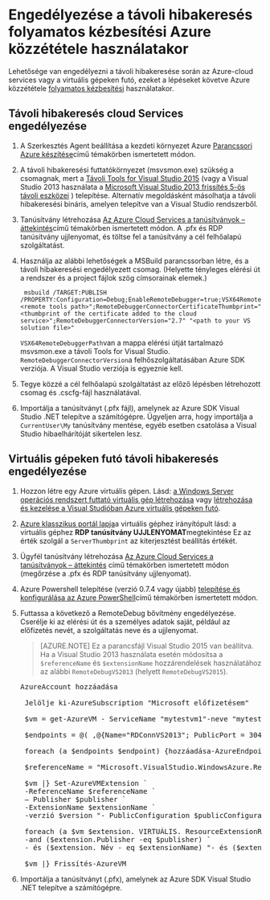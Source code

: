<properties
    pageTitle="Engedélyezése a távoli hibakeresés folyamatos kézbesítési |} Microsoft Azure"
    description="Megtudhatja, hogy miként engedélyezése a távoli hibakeresés Azure szeretne telepíteni, folytonos kézbesítési használatakor"
    services="cloud-services"
    documentationCenter=".net"
    authors="TomArcher"
    manager="douge"
    editor=""/>

<tags
    ms.service="cloud-services"
    ms.workload="infrastructure-services"
    ms.tgt_pltfrm="vm-multiple"
    ms.devlang="dotnet"
    ms.topic="article"
    ms.date="08/15/2016"
    ms.author="tarcher"/>

# <a name="enable-remote-debugging-when-using-continuous-delivery-to-publish-to-azure"></a>Engedélyezése a távoli hibakeresés folyamatos kézbesítési Azure közzététele használatakor

Lehetősége van engedélyezni a távoli hibakeresése során az Azure-cloud services vagy a virtuális gépeken futó, ezeket a lépéseket követve Azure közzététele [folyamatos kézbesítési](cloud-services-dotnet-continuous-delivery.md) használatakor.

## <a name="enabling-remote-debugging-for-cloud-services"></a>Távoli hibakeresés cloud Services engedélyezése

1. A Szerkesztés Agent beállítása a kezdeti környezet Azure [Parancssori Azure készítése](http://msdn.microsoft.com/library/hh535755.aspx)című témakörben ismertetett módon.
2. A távoli hibakeresési futtatókörnyezet (msvsmon.exe) szükség a csomagnak, mert a [Távoli Tools for Visual Studio 2015](http://www.microsoft.com/en-us/download/details.aspx?id=48155) (vagy a Visual Studio 2013 használata a [Microsoft Visual Studio 2013 frissítés 5-ös távoli eszközei](https://www.microsoft.com/en-us/download/details.aspx?id=48156) ) telepítése. Alternatív megoldásként másolhatja a távoli hibakeresési bináris, amelyen telepítve van a Visual Studio rendszerből.
3. Tanúsítvány létrehozása [Az Azure Cloud Services a tanúsítványok – áttekintés](cloud-services-certs-create.md)című témakörben ismertetett módon. A .pfx és RDP tanúsítvány ujjlenyomat, és töltse fel a tanúsítvány a cél felhőalapú szolgáltatást.
4. Használja az alábbi lehetőségek a MSBuild parancssorban létre, és a távoli hibakeresési engedélyezett csomag. (Helyette tényleges elérési út a rendszer és a project fájlok szög címsorainak elemek.)

        msbuild /TARGET:PUBLISH /PROPERTY:Configuration=Debug;EnableRemoteDebugger=true;VSX64RemoteDebuggerPath="<remote tools path>";RemoteDebuggerConnectorCertificateThumbprint="<thumbprint of the certificate added to the cloud service>";RemoteDebuggerConnectorVersion="2.7" "<path to your VS solution file>"

    `VSX64RemoteDebuggerPath`van a mappa elérési útját tartalmazó msvsmon.exe a távoli Tools for Visual Studio.
    `RemoteDebuggerConnectorVersion`a felhőszolgáltatásában Azure SDK verziója. A Visual Studio verziója is egyeznie kell.

5. Tegye közzé a cél felhőalapú szolgáltatást az előző lépésben létrehozott csomag és .cscfg-fájl használatával.
6. Importálja a tanúsítványt (.pfx fájl), amelynek az Azure SDK Visual Studio .NET telepítve a számítógépre. Ügyeljen arra, hogy importálja a `CurrentUser\My` tanúsítvány mentése, egyéb esetben csatolása a Visual Studio hibaelhárítóját sikertelen lesz.

## <a name="enabling-remote-debugging-for-virtual-machines"></a>Virtuális gépeken futó távoli hibakeresés engedélyezése

1. Hozzon létre egy Azure virtuális gépen. Lásd: [a Windows Server operációs rendszert futtató virtuális gép létrehozása](../virtual-machines/virtual-machines-windows-hero-tutorial.md) vagy [létrehozása és kezelése a Visual Studióban Azure virtuális gépeken futó](../virtual-machines/virtual-machines-windows-classic-manage-visual-studio.md).
2. [Azure klasszikus portál lapja](http://go.microsoft.com/fwlink/p/?LinkID=269851)a virtuális géphez irányítópult lásd: a virtuális géphez **RDP tanúsítvány UJJLENYOMAT**megtekintése Ez az érték szolgál a `ServerThumbprint` az kiterjesztést beállítás értékét.
3. Ügyfél tanúsítvány létrehozása [Az Azure Cloud Services a tanúsítványok – áttekintés](cloud-services-certs-create.md) című témakörben ismertetett módon (megőrzése a .pfx és RDP tanúsítvány ujjlenyomat).
4. Azure Powershell telepítése (verzió 0.7.4 vagy újabb) [telepítése és konfigurálása az Azure PowerShell](../powershell-install-configure.md)című témakörben ismertetett módon.
5. Futtassa a következő a RemoteDebug bővítmény engedélyezése. Cserélje ki az elérési út és a személyes adatok saját, például az előfizetés nevét, a szolgáltatás neve és a ujjlenyomat.

    >[AZURE.NOTE] Ez a parancsfájl Visual Studio 2015 van beállítva. Ha a Visual Studio 2013 használata esetén módosítsa a `$referenceName` és `$extensionName` hozzárendelések használatához az alábbi `RemoteDebugVS2013` (helyett `RemoteDebugVS2015`).

    <pre>
   AzureAccount hozzáadása

    Jelölje ki-AzureSubscription "Microsoft előfizetésem"

    $vm = get-AzureVM - ServiceName "mytestvm1"-neve "mytestvm1"

    $endpoints = @( ,@{Name="RDConnVS2013"; PublicPort = 30400; PrivatePort = 30398} ,@{Name="RDFwdrVS2013"; PublicPort = 31400; PrivatePort = 31398})  

    foreach (a $endpoints $endpoint) {hozzáadása-AzureEndpoint - virtuális $vm-$endpoint nevet. Name - protokoll tcp - PublicPort $endpoint. PublicPort - Helyi_port $endpoint. PrivatePort}

    $referenceName = "Microsoft.VisualStudio.WindowsAzure.RemoteDebug.RemoteDebugVS2015" $publisher = "Microsoft.VisualStudio.WindowsAzure.RemoteDebug" $extensionName = "RemoteDebugVS2015" $version = "1.*" $publicConfiguration = "<PublicConfig>< Connector.Enabled > igaz < /Connector.Enabled ><ClientThumbprint>56D7D1B25B472268E332F7FC0C87286458BFB6B2</ClientThumbprint><ServerThumbprint>E7DCB00CB916C468CC3228261D6E4EE45C8ED3C6</ServerThumbprint><ConnectorPort>30398</ConnectorPort><ForwarderPort>31398</ForwarderPort></PublicConfig>."

    $vm |} Set-AzureVMExtension `
    -ReferenceName $referenceName ` 
    – Publisher $publisher `
    -ExtensionName $extensionName ` 
    -verzió $version "- PublicConfiguration $publicConfiguration

    foreach (a $vm $extension. VIRTUÁLIS. ResourceExtensionReferences) {Ha (($extension. Hivatkozásnév - eq $referenceName) `
    -and ($extension.Publisher -eq $publisher) ` 
    - és ($extension. Név - eq $extensionName) "- és ($extension. Verzió - eq $version)) {$extension. ResourceExtensionParameterValues [0]. Kulcs = "config.txt fájl" Oldaltörés}}

    $vm |} Frissítés-AzureVM </pre>

6. Importálja a tanúsítványt (.pfx), amelynek az Azure SDK Visual Studio .NET telepítve a számítógépre.
